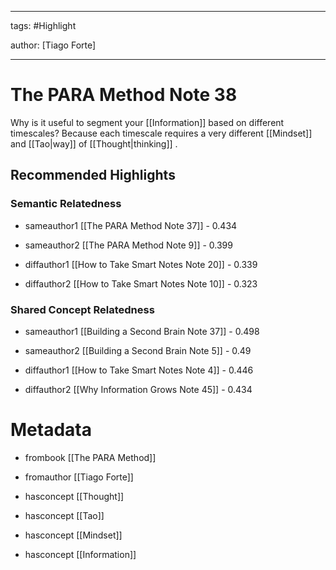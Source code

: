 




---

tags: #Highlight

author: [Tiago Forte]

---
# The PARA Method Note 38




Why is it useful to segment your  [[Information]]  based on different timescales? Because each timescale requires a very different  [[Mindset]]  and  [[Tao|way]]  of  [[Thought|thinking]] .


## Recommended Highlights

### Semantic Relatedness


- sameauthor1 [[The PARA Method Note 37]] - 0.434

- sameauthor2 [[The PARA Method Note 9]] - 0.399

- diffauthor1 [[How to Take Smart Notes Note 20]] - 0.339

- diffauthor2 [[How to Take Smart Notes Note 10]] - 0.323
### Shared Concept Relatedness


- sameauthor1 [[Building a Second Brain Note 37]] - 0.498

- sameauthor2 [[Building a Second Brain Note 5]] - 0.49

- diffauthor1 [[How to Take Smart Notes Note 4]] - 0.446

- diffauthor2 [[Why Information Grows Note 45]] - 0.434
# Metadata


- frombook [[The PARA Method]]

- fromauthor [[Tiago Forte]]

- hasconcept [[Thought]]

- hasconcept [[Tao]]

- hasconcept [[Mindset]]

- hasconcept [[Information]]